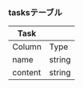 ### tasksテーブル  
|  Task  |        |  
|  ----  |  ----  |  
| Column |  Type  |  
|  name  | string |  
| content| string |  
